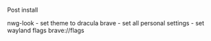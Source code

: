 Post install


nwg-look - set theme to dracula
brave - set all personal settings
      - set wayland flags brave://flags
